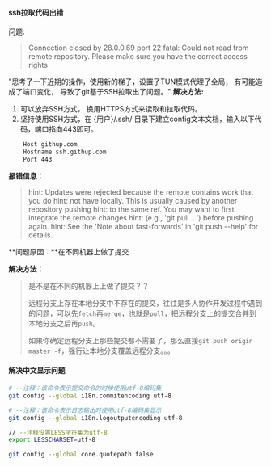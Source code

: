 #### ssh拉取代码出错
问题:
> Connection closed by 28.0.0.69 port 22 fatal: Could not read from remote repository.  Please make sure you have the correct access rights

"思考了一下近期的操作，使用新的梯子，设置了TUN模式代理了全局， 有可能造成了端口变化， 导致了git基于SSH拉取出了问题。"
**解决方法:**
1. 可以放弃SSH方式， 换用HTTPS方式来读取和拉取代码。
2. 坚持使用SSH方式，在 {用户}/.ssh/ 目录下建立config文本文档，输入以下代码，端口指向443即可。
```bash
	Host githup.com
	Hostname ssh.githup.com
	Port 443
```

**报错信息：**

> hint: Updates were rejected because the remote contains work that you do
> hint: not have locally. This is usually caused by another repository pushing
> hint: to the same ref. You may want to first integrate the remote changes
> hint: (e.g., 'git pull ...') before pushing again.
> hint: See the 'Note about fast-forwards' in 'git push --help' for details.

**问题原因：**在不同机器上做了提交

**解决方法：**

> 是不是在不同的机器上上做了提交？？
>
> 远程分支上存在本地分支中不存在的提交，往往是多人协作开发过程中遇到的问题，可以先`fetch`再`merge`，也就是`pull`，把远程分支上的提交合并到本地分支之后再`push`。
>
> 如果你确定远程分支上那些提交都不需要了，那么直接`git push origin master -f`，强行让本地分支覆盖远程分支。。。

#### 解决中文显示问题
```bash
# --注释：该命令表示提交命令的时候使用utf-8编码集
git config --global i18n.commitencoding utf-8

# --注释：该命令表示日志输出时使用utf-8编码集显示
git config --global i18n.logoutputencoding utf-8

// --注释设置LESS字符集为utf-8
export LESSCHARSET=utf-8

git config --global core.quotepath false
```

